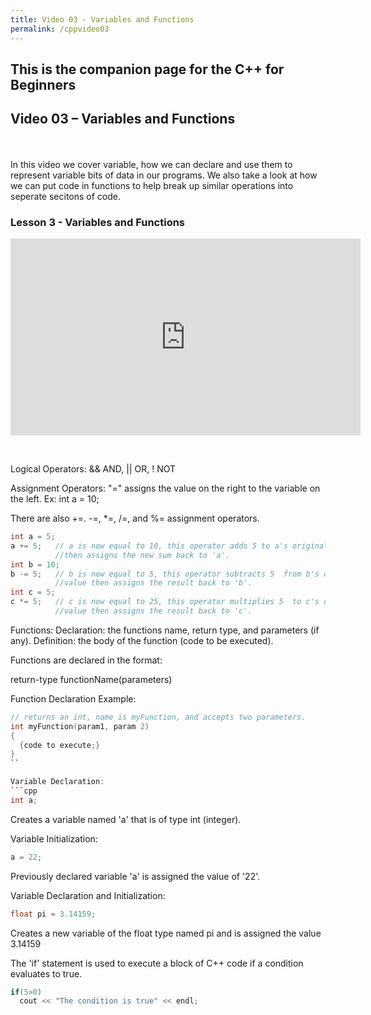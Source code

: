 ```yaml
---
title: Video 03 - Variables and Functions
permalink: /cppvideo03
---
```


## This is the companion page for the C++ for Beginners  
## Video 03 –  Variables and Functions
<br/>
<br/>
In this video we cover variable, how we can declare and use them to represent variable bits of data in our programs. We also take a look at how we can put code in functions to help break up similar operations into seperate secitons of code.

### Lesson 3 - Variables and Functions
<p align="center">
<iframe width="560" height="315" src="https://www.youtube-nocookie.com/embed/NGI_fB9uP0s" frameborder="0" allow="accelerometer; autoplay; encrypted-media; gyroscope; picture-in-picture" allowfullscreen></iframe>  
</p>
<br/>


Logical Operators:  && AND,  || OR,  ! NOT

Assignment Operators: "=" assigns the value on the right to the variable on the left.  Ex:  int a = 10;

There are also +=. -=, \*=, /=, and %= assignment operators.

```cpp
int a = 5;
a += 5;   // a is now equal to 10, this operator adds 5 to a's original value
          //then assigns the new sum back to 'a'.
int b = 10;
b -= 5;   // b is now equal to 5, this operator subtracts 5  from b's original
          //value then assigns the result back to 'b'.
int c = 5;
c *= 5;   // c is now equal to 25, this operator multiplies 5  to c's original
          //value then assigns the result back to 'c'.
```

Functions:
Declaration: the functions name, return type, and parameters (if any).
Definition: the body of the function (code to be executed).

Functions are declared in the format:

return-type functionName(parameters)  

Function Declaration Example:
```cpp
// returns an int, name is myFunction, and accepts two parameters.
int myFunction(param1, param 2)
{
  {code to execute;}
}
``

Variable Declaration:
```cpp
int a;
```
Creates a variable named 'a' that is of type int (integer).

Variable Initialization:
```cpp
a = 22;
```
Previously declared variable 'a' is assigned the value of '22'.

Variable Declaration and Initialization:  
```cpp
float pi = 3.14159;
```
Creates a new variable of the float type named pi and is assigned the value 3.14159


The 'if' statement is used to execute a block of C++ code if a condition evaluates to true.
```cpp
if(5>0)
  cout << "The condition is true" << endl;
```
<br/><br/>
